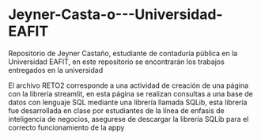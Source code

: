 # Jeyner-Casta-o---Universidad-EAFIT
Repositorio de Jeyner Castaño, estudiante de contaduría pública en la Universidad EAFIT, en este repositorio se encontrarán los trabajos entregados en la universidad

El archivo RETO2 corresponde a una actividad de creación de una página con la librería streamlit, en esta página se realizan consultas a una base de datos con lenguaje SQL mediante una librería llamada SQLib, esta librería fue desarrollada en clase por estudiantes de la línea de enfasis de inteligencia de negocios, asegurese de descargar la librería SQLib para el correcto funcionamiento de la appy
